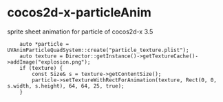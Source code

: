 # cocos2d-x-particleAnim
sprite sheet animation for particle of cocos2d-x 3.5

```
	auto *particle = UVAnimParticleQuadSystem::create("particle_texture.plist");
	auto texture = Director::getInstance()->getTextureCache()->addImage("explosion.png");
	if (texture) {
		const Size& s = texture->getContentSize();
		particle->setTextureWithRectForAnimation(texture, Rect(0, 0, s.width, s.height), 64, 64, 25, true);
	}
```